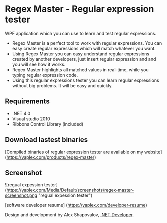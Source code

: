 Regex Master - Regular expression tester
=============

WPF application which you can use to learn and test regular expressions.

* Regex Master is a perfect tool to work with regular expressions. You can easy create regular expressions which will match whatever you want.
* Using Regex Master you can easy understand regular expressions created by another developers, just insert regular expression and and you will see how it works.
* Regex Master highlights all matched values in real-time, while you typing regular expression code.
* Using this regular expressions tester you can learn regular expressions without big problems. It will be easy and quickly.

Requirements
------------

* .NET 4.0
* Visual studio 2010
* Ribbons Control Library (included)

Download lastest binaries
-------------------------
[Compiled binaries of regular expression tester are available on my website] (https://yaplex.com/products/regex-master)


Screenshot
----------

![regual expession tester] (https://yaplex.com/Media/Default/screenshots/regex-master-screenshot.png "regual expession tester")

[software developer resume] (https://yaplex.com/developer-resume)

Design and development by Alex Shapovalov, [.NET Developer](https://yaplex.com ".NET Developer").
